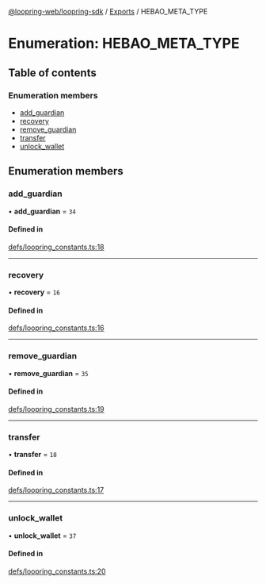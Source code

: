 [@loopring-web/loopring-sdk](../README.md) / [Exports](../modules.md) / HEBAO\_META\_TYPE

# Enumeration: HEBAO\_META\_TYPE

## Table of contents

### Enumeration members

- [add\_guardian](HEBAO_META_TYPE.md#add_guardian)
- [recovery](HEBAO_META_TYPE.md#recovery)
- [remove\_guardian](HEBAO_META_TYPE.md#remove_guardian)
- [transfer](HEBAO_META_TYPE.md#transfer)
- [unlock\_wallet](HEBAO_META_TYPE.md#unlock_wallet)

## Enumeration members

### add\_guardian

• **add\_guardian** = `34`

#### Defined in

[defs/loopring_constants.ts:18](https://github.com/Loopring/loopring_sdk/blob/300ee65/src/defs/loopring_constants.ts#L18)

___

### recovery

• **recovery** = `16`

#### Defined in

[defs/loopring_constants.ts:16](https://github.com/Loopring/loopring_sdk/blob/300ee65/src/defs/loopring_constants.ts#L16)

___

### remove\_guardian

• **remove\_guardian** = `35`

#### Defined in

[defs/loopring_constants.ts:19](https://github.com/Loopring/loopring_sdk/blob/300ee65/src/defs/loopring_constants.ts#L19)

___

### transfer

• **transfer** = `18`

#### Defined in

[defs/loopring_constants.ts:17](https://github.com/Loopring/loopring_sdk/blob/300ee65/src/defs/loopring_constants.ts#L17)

___

### unlock\_wallet

• **unlock\_wallet** = `37`

#### Defined in

[defs/loopring_constants.ts:20](https://github.com/Loopring/loopring_sdk/blob/300ee65/src/defs/loopring_constants.ts#L20)
